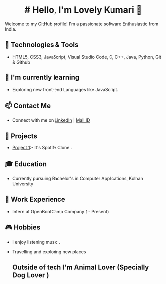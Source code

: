 <h1 align="center"># Hello, I'm Lovely Kumari 👋</h1>

Welcome to my GitHub profile! I'm a passionate software Enthusiastic from India.

## 🔧 Technologies & Tools

- HTML5, CSS3, JavaScript, Visual Studio Code, C, C++, Java, Python, Git & Github

## 🌱 I'm currently learning

- Exploring new front-end Languages like JavaScript.

## 📫 Contact Me

- Connect with me on [LinkedIn](www.linkedin.com/in/-lovely-kumari-) | [Mail ID](officiallovelykumari@gmail.com)

## 🚀 Projects

- [Project 1](https://github.com/Official-Lovely-kumari/lab-css-spotify-clone/blob/master/index.html):- It's Spotify Clone .


## 🎓 Education

- Currently pursuing Bachelor's in Computer Applications, Kolhan University


## 💼 Work Experience

- Intern at OpenBootCamp Company ( - Present)


## 🎮 Hobbies

- I enjoy listening music .
- Travelling and exploring new places
   
  ## Outside of tech I'm Animal Lover (Specially Dog Lover )

<!---
Official-Lovely-kumari/Official-Lovely-kumari is a ✨ special ✨ repository because its `README.md` (this file) appears on your GitHub profile.
You can click the Preview link to take a look at your changes.
--->
